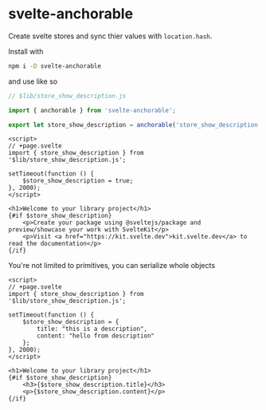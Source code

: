 # svelte-anchorable

Create svelte stores and sync thier values with `location.hash`.


Install with 
```sh
npm i -D svelte-anchorable
```

and use like so

```js
// $lib/store_show_description.js

import { anchorable } from 'svelte-anchorable';

export let store_show_description = anchorable('store_show_description', false);
```

```svelte
<script>
// +page.svelte
import { store_show_description } from '$lib/store_show_description.js';

setTimeout(function () {
    $store_show_description = true;
}, 2000);
</script>

<h1>Welcome to your library project</h1>
{#if $store_show_description}
    <p>Create your package using @sveltejs/package and preview/showcase your work with SvelteKit</p>
    <p>Visit <a href="https://kit.svelte.dev">kit.svelte.dev</a> to read the documentation</p>
{/if}
```

You're not limited to primitives, you can serialize whole objects

```svelte
<script>
// +page.svelte
import { store_show_description } from '$lib/store_show_description.js';

setTimeout(function () {
    $store_show_description = {
        title: "this is a description",
        content: "hello from description"
    };
}, 2000);
</script>

<h1>Welcome to your library project</h1>
{#if $store_show_description}
    <h3>{$store_show_description.title}</h3>
    <p>{$store_show_description.content}</p>
{/if}
```